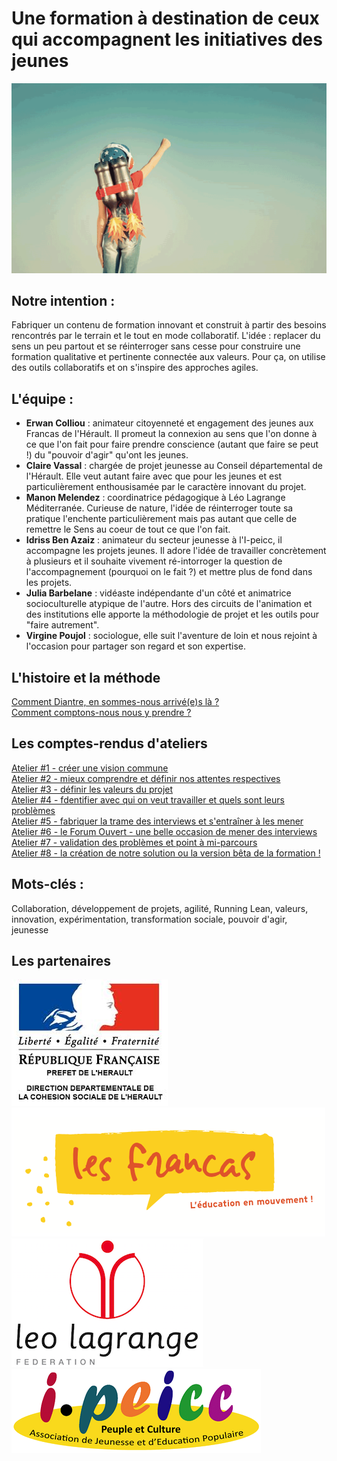 # Une formation à destination de ceux qui accompagnent les initiatives des jeunes
![mascotte](https://github.com/formationdeformateurs/documentation/blob/master/medias/mascotte.png)



## Notre intention :
Fabriquer un contenu de formation innovant et construit à partir des besoins rencontrés par le terrain et le tout en mode collaboratif. L'idée : replacer du sens un peu partout et se réinterroger sans cesse pour construire une formation qualitative et pertinente connectée aux valeurs. Pour ça, on utilise des outils collaboratifs et on s'inspire des approches agiles.

## L'équipe :
- **Erwan Colliou** : animateur citoyenneté et engagement des jeunes aux Francas de l'Hérault. Il promeut la connexion au sens que l'on donne à ce que l'on fait pour faire prendre conscience (autant que faire se peut !) du "pouvoir d'agir" qu'ont les jeunes.
- **Claire Vassal** : chargée de projet jeunesse au Conseil départemental de l'Hérault. Elle veut autant faire avec que pour les jeunes et est particulièrement enthousisamée par le caractère innovant du projet.
- **Manon Melendez** : coordinatrice pédagogique à Léo Lagrange Méditerranée. Curieuse de nature, l'idée de réinterroger toute sa pratique l'enchente particulièrement mais pas autant que celle de remettre le Sens au coeur de tout ce que l'on fait.
- **Idriss Ben Azaiz** : animateur du secteur jeunesse à l'I-peicc, il accompagne les projets jeunes. Il adore l'idée de travailler concrètement à plusieurs et il souhaite vivement ré-intorroger la question de l'accompagnement (pourquoi on le fait ?) et mettre plus de fond dans les projets. 
- **Julia Barbelane** : vidéaste indépendante d'un côté et animatrice socioculturelle atypique de l'autre. Hors des circuits de l'animation et des institutions elle apporte la méthodologie de projet et les outils pour "faire autrement".
- **Virgine Poujol** : sociologue, elle suit l'aventure de loin et nous rejoint à l'occasion pour partager son regard et son expertise.

## L'histoire et la méthode
[Comment Diantre, en sommes-nous arrivé(e)s là ?](https://github.com/formationdeformateurs/documentation/blob/master/Comment%20diantre%20en%20sommes-nous%20arriv%C3%A9s%20%C3%A0%20cr%C3%A9er%20ce%20projet%20%3F.md)  
[Comment comptons-nous nous y prendre ?](https://github.com/formationdeformateurs/documentation/blob/master/D%C3%A9roul%C3%A9%20de%20la%20m%C3%A9thode%20de%20cr%C3%A9ation%20de%20la%20formation.md)

## Les comptes-rendus d'ateliers 
[Atelier #1 - créer une vision commune](https://github.com/formationdeformateurs/documentation/blob/master/compte-rendus-ateliers/atelier-1.md)  
[Atelier #2 - mieux comprendre et définir nos attentes respectives](https://github.com/formationdeformateurs/documentation/blob/master/compte-rendus-ateliers/atelier-2.md)  
[Atelier #3 - définir les valeurs du projet](https://github.com/formationdeformateurs/documentation/blob/master/compte-rendus-ateliers/atelier-3.md)  
[Atelier #4 - fdentifier avec qui on veut travailler et quels sont leurs problèmes](https://github.com/formationdeformateurs/documentation/blob/master/compte-rendus-ateliers/atelier-4.md)  
[Atelier #5 - fabriquer la trame des interviews et s'entraîner à les mener](https://github.com/formationdeformateurs/documentation/blob/master/compte-rendus-ateliers/atelier-5.md)  
[Atelier #6 - le Forum Ouvert - une belle occasion de mener des interviews](https://github.com/formationdeformateurs/documentation/blob/master/compte-rendus-ateliers/atelier-6.md)  
[Atelier #7 - validation des problèmes et point à mi-parcours](https://github.com/formationdeformateurs/documentation/blob/master/compte-rendus-ateliers/atelier-7.md)  
[Atelier #8 - la création de notre solution ou la version bêta de la formation !](https://github.com/formationdeformateurs/documentation/blob/master/compte-rendus-ateliers/atelier-8.md)  

## Mots-clés : 
Collaboration, développement de projets, agilité, Running Lean, valeurs, innovation, expérimentation, transformation sociale, pouvoir d'agir, jeunesse

## Les partenaires
![DDCS](https://github.com/formationdeformateurs/documentation/blob/master/medias/logos/logo-ddcs-34.jpg)
![Francas](https://github.com/formationdeformateurs/documentation/blob/master/medias/logos/logo-francas.png)
![Léo Lagrange](https://github.com/formationdeformateurs/documentation/blob/master/medias/logos/logo-leo-lagrange.png)
![Ipeicc](https://github.com/formationdeformateurs/documentation/blob/master/medias/logos/logo-ipeicc.png)
